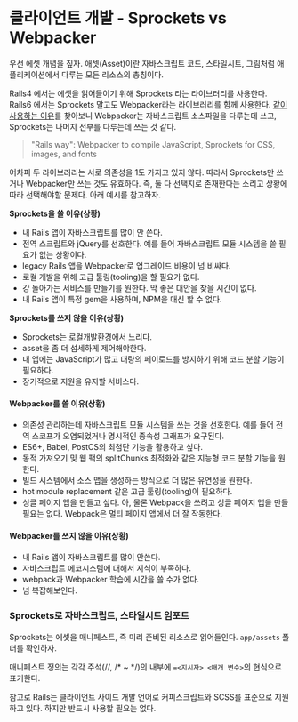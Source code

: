 # 클라이언트 개발 - Sprockets vs Webpacker

우선 에셋 개념을 짚자. 애셋\(Asset\)이란 자바스크립트 코드, 스타일시트, 그림처럼 애플리케이션에서 다루는 모든 리소스의 총칭이다.

Rails4 에서는 에셋을 읽어들이기 위해 Sprockets 라는 라이브러리를 사용한다. Rails6 에서는 Sprockets 말고도 Webpacker라는 라이브러리를 함께 사용한다. [같이 사용하는 이유](https://rossta.net/blog/why-does-rails-install-both-webpacker-and-sprockets.html)를 찾아보니 Webpacker는 자바스크립트 소스파일을 다루는데 쓰고, Sprockets는 나머지 전부를 다루는데 쓰는 것 같다.

> "Rails way": Webpacker to compile JavaScript, Sprockets for CSS, images, and fonts

어차피 두 라이브러리는 서로 의존성을 1도 가지고 있지 않다. 따라서 Sprockets만 쓰거나 Webpacker만 쓰는 것도 유효하다. 즉, 둘 다 선택지로 존재한다는 소리고 상황에 따라 선택해야할 문제다. 아래 예시를 참고하자.

**Sprockets을 쓸 이유\(상황\)**

* 내 Rails 앱이 자바스크립트를 많이 안 쓴다.
* 전역 스크립트와 jQuery를 선호한다. 예를 들어 자바스크립트 모듈 시스템을 쓸 필요가 없는 상황이다.
* legacy Rails 앱을 Webpacker로 업그레이드 비용이 넘 비싸다.
* 로컬 개발을 위해 고급 툴링\(tooling\)을 할 필요가 없다.
* 걍 돌아가는 서비스를 만들기를 원한다. 막 좋은 대안을 찾을 시간이 없다.
* 내 Rails 앱이 특정 gem을 사용하며, NPM을 대신 할 수 없다.

**Sprockets를 쓰지 않을 이유\(상황\)**

* Sprockets는 로컬개발환경에서 느리다.
* asset을 좀 더 섬세하게 제어해야한다.
* 내 앱에는 JavaScript가 많고 대량의 페이로드를 방지하기 위해 코드 분할 기능이 필요하다.
* 장기적으로 지원을 유지할 서비스다.

#### Webpacker를 쓸 이유\(상황\)

* 의존성 관리하는데 자바스크립트 모듈 시스템을 쓰는 것을 선호한다. 예를 들어 전역 스코프가 오염되었거나 명시적인 종속성 그래프가 요구된다.
* ES6+, Babel, PostCS의 최첨단 기능을 활용하고 싶다.
* 동적 가져오기 및 웹 팩의 splitChunks 최적화와 같은 지능형 코드 분할 기능을 원한다.
* 빌드 시스템에서 소스 맵을 생성하는 방식으로 더 많은 유연성을 원한다.
* hot module replacement 같은 고급 툴링\(tooling\)이 필요하다.
* 싱글 페이지 앱을 만들고 싶다. 아, 물론 Webpack을 쓰려고 싱글 페이지 앱을 만들 필요는 없다. Webpack은 멀티 페이지 앱에서 더 잘 작동한다.

#### Webpacker를 쓰지 않을 이유\(상황\)

* 내 Rails 앱이 자바스크립트를 많이 안쓴다.
* 자바스크립트 에코시스템에 대해서 지식이 부족하다.
* webpack과 Webpacker 학습에 시간을 쓸 수가 없다.
* 넘 복잡해보인다.

### Sprockets로 자바스크립트, 스타일시트 임포트

Sprockets는 에셋을 매니페스트, 즉 미리 준비된 리소스로 읽어들인다. `app/assets` 폴더를 확인하자.

매니페스트 정의는 각각 주석\(//, /\* ~ \*/\)의 내부에 `=<지시자> <매개 변수>`의 현식으로 표기한다.

참고로 Rails는 클라이언트 사이드 개발 언어로 커피스크립트와 SCSS를 표준으로 지원하고 있다. 하지만 반드시 사용할 필요는 없다.


